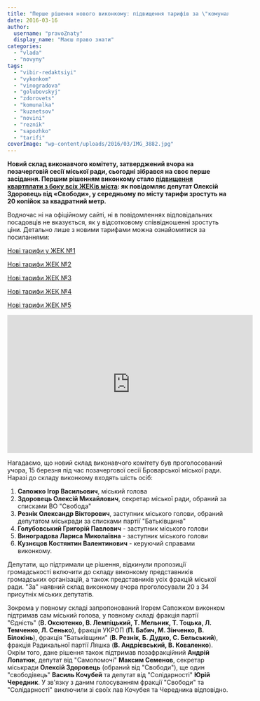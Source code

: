 ```yaml
---
title: "Перше рішення нового виконкому: підвищення тарифів за \"комуналку\" по всьому місту"
date: 2016-03-16
author: 
  username: "pravoZnaty"
  display_name: "Маєш право знати"
categories: 
  - "vlada"
  - "novyny"
tags: 
  - "vibir-redaktsiyi"
  - "vykonkom"
  - "vinogradova"
  - "golubovskyj"
  - "zdorovets"
  - "komunalka"
  - "kuznetsov"
  - "novini"
  - "reznik"
  - "sapozhko"
  - "tarifi"
coverImage: "wp-content/uploads/2016/03/IMG_3882.jpg"
---
```


**Новий склад виконавчого комітету, затверджений вчора на позачерговій сесії міської ради, сьогодні зібрався на своє перше засідання. Першим рішенням виконкому стало [підвищення квартплати з боку всіх ЖЕКів міста](https://brovary-rada.gov.ua/rishennja_vykonavchogo_komitetu): як повідомляє депутат Олексій Здоровець від «Свободи», у середньому по місту тарифи зростуть на 20 копійок за квадратний метр.**

Водночас ні на офіційному сайті, ні в повідомленнях відповідальних посадовців не вказується, як у відсотковому співвідношенні зростуть ціни. Детально лише з новими тарифами можна ознайомитися за посиланнями:

[Нові тарифи у ЖЕК №1](https://onedrive.live.com/view.aspx?resid=72571393D4771099!6303&ithint=file%2cdoc&app=Word&authkey=!AGXJGvq1WQJt5y0)

[Нові тарифи ЖЕК №2](https://onedrive.live.com/view.aspx?resid=72571393D4771099!6306&ithint=file%2cdocx&app=Word&authkey=!ADGY8Lq0hr2llHQ)

[Нові тарифи ЖЕК №3](https://onedrive.live.com/view.aspx?resid=72571393D4771099!6307&ithint=file%2cdocx&app=Word&authkey=!ADIYsxAgYPQcH44)

[Нові тарифи ЖЕК №4](https://onedrive.live.com/?cid=72571393d4771099&id=72571393D4771099%216308&authkey=%21AKz9fZlOtOKyij4)

[Нові тарифи ЖЕК №5](https://onedrive.live.com/view.aspx?resid=72571393D4771099!6304&ithint=file%2cdocx&app=Word&authkey=!ACIeLccfJWZKTyc)

<iframe src="https://www.youtube.com/embed/i8PXojnYEac" width="560" height="315" frameborder="0" allowfullscreen="allowfullscreen"></iframe>

Нагадаємо, що новий склад виконавчого комітету був проголосований учора, 15 березня під час позачергової сесії Броварської міської ради. Наразі до складу виконкому входять шість осіб:

1. **Сапожко Ігор Васильович**, міський голова
2. **Здоровець Олексій Михайлович**, секретар міської ради, обраний за списками ВО "Свобода"
3. **Резнік Олександр Вікторович**, заступник міського голови, обраний депутатом міськради за списками партії "Батьківщина"
4. **Голубовський Григорій Павлович** - заступник міського голови
5. **Виноградова Лариса Миколаївна** - заступник міського голови
6. **Кузнєцов Костянтин Валентинович** - керуючий справами виконкому.

Депутати, що підтримали це рішення, відкинули пропозиції громадськості включити до складу виконкому представників громадських організацій, а також представників усіх фракцій міської ради. "За" наявний склад виконкому вчора проголосували 20 з 34 присутніх міських депутатів.

Зокрема у повному складі запропонований Ігорем Сапожком виконком підтримав сам міський голова, у повному складі фракція партії "Єдність" (**В. Оксютенко, В. Лемпіцький, Т. Мельник, Т. Тоцька, Л. Темченко, Л. Сенько**), фракція УКРОП (**П. Бабич, М. Зінченко, В. Білокінь**), фракція "Батьківщини" (**В. Резнік, Б. Дудко, С. Бельський**), фракція Радикальної партії Ляшка (**В. Андрієвський, В. Коваленко**). Окрім того, дане рішення також підтримав позафракційний **Андрій Лопатюк**, депутат від "Самопомочі" **Максим Семенов**, секретар міськради **Олексій Здоровець** (обраний від "Свободи"), ще один "свободівець" **Василь Кочубей** та депутат від "Солідарності" **Юрій Чередник**. У зв'язку з даним голосуванням фракції "Свободи" та "Солідарності" виключили зі своїх лав Кочубея та Чередника відповідно.
